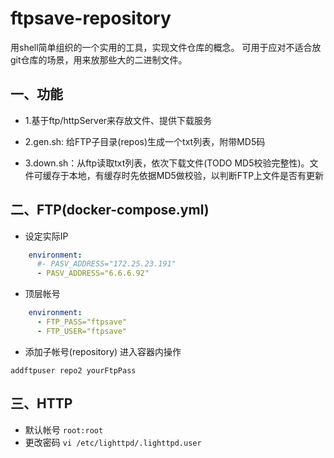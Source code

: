 # ftpsave-repository

用shell简单组织的一个实用的工具，实现文件仓库的概念。 可用于应对不适合放git仓库的场景，用来放那些大的二进制文件。

## 一、功能

- 1.基于ftp/httpServer来存放文件、提供下载服务

- 2.gen.sh:  给FTP子目录(repos)生成一个txt列表，附带MD5码

- 3.down.sh：从ftp读取txt列表，依次下载文件(TODO MD5校验完整性)。文件可缓存于本地，有缓存时先依据MD5做校验，以判断FTP上文件是否有更新

## 二、FTP(docker-compose.yml)

- 设定实际IP

```yaml
    environment:
      #- PASV_ADDRESS="172.25.23.191"
      - PASV_ADDRESS="6.6.6.92"
```

- 顶层帐号

```yaml
    environment:
      - FTP_PASS="ftpsave"
      - FTP_USER="ftpsave"
```

- 添加子帐号(repository) 进入容器内操作

`addftpuser repo2 yourFtpPass`


## 三、HTTP

- 默认帐号 `root:root`
- 更改密码 `vi /etc/lighttpd/.lighttpd.user`
